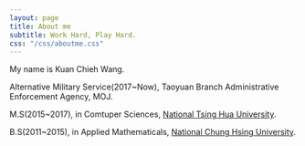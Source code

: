 ```yaml
---
layout: page
title: About me
subtitle: Work Hard, Play Hard.
css: "/css/aboutme.css"
---
```


My name is Kuan Chieh Wang. 

<div id="aboutme-section">
  
<i class="fa fa-briefcase about-icon"></i> Alternative Military Service(2017~Now), Taoyuan Branch Administrative Enforcement Agency, MOJ.

 
<i class="fa fa-graduation-cap about-icon"></i>  M.S(2015~2017), in Comtuper Sciences, [National Tsing Hua University](http://www.nthu.edu.tw/).

 
<i class="fa fa-graduation-cap about-icon"></i>  B.S(2011~2015), in Applied Mathematicals, [National Chung Hsing University](https://www.nchu.edu.tw/index).

</div>

